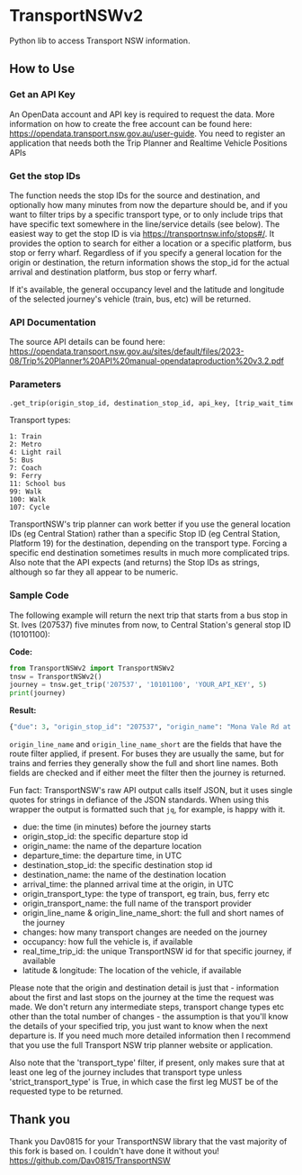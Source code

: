 # TransportNSWv2
Python lib to access Transport NSW information.

## How to Use

### Get an API Key
An OpenData account and API key is required to request the data. More information on how to create the free account can be found here:
https://opendata.transport.nsw.gov.au/user-guide.  You need to register an application that needs both the Trip Planner and Realtime Vehicle Positions APIs

### Get the stop IDs
The function needs the stop IDs for the source and destination, and optionally how many minutes from now the departure should be, and if you want to filter trips by a specific transport type, or to only include trips that have specific text somewhere in the line/service details (see below).  The easiest way to get the stop ID is via https://transportnsw.info/stops#/. It provides the option to search for either a location or a specific platform, bus stop or ferry wharf.  Regardless of if you specify a general location for the origin or destination, the return information shows the stop_id for the actual arrival and destination platform, bus stop or ferry wharf.

If it's available, the general occupancy level and the latitude and longitude of the selected journey's vehicle (train, bus, etc) will be returned.

### API Documentation
The source API details can be found here: https://opendata.transport.nsw.gov.au/sites/default/files/2023-08/Trip%20Planner%20API%20manual-opendataproduction%20v3.2.pdf

### Parameters
```python
.get_trip(origin_stop_id, destination_stop_id, api_key, [trip_wait_time = 0], [transport_type = 0], [strict_transport_type = True|False], [raw_output = True|False], [journeys_to_return = 1], [route_filter = ''] )
```

Transport types:
```
1: Train
2: Metro
4: Light rail
5: Bus
7: Coach
9: Ferry
11: School bus
99: Walk
100: Walk
107: Cycle
```

TransportNSW's trip planner can work better if you use the general location IDs (eg Central Station) rather than a specific Stop ID (eg Central Station, Platform 19) for the destination, depending on the transport type.  Forcing a specific end destination sometimes results in much more complicated trips.  Also note that the API expects (and returns) the Stop IDs as strings, although so far they all appear to be numeric.

### Sample Code

The following example will return the next trip that starts from a bus stop in St. Ives (207537) five minutes from now, to Central Station's general stop ID (10101100):

**Code:**
```python
from TransportNSWv2 import TransportNSWv2
tnsw = TransportNSWv2()
journey = tnsw.get_trip('207537', '10101100', 'YOUR_API_KEY', 5)
print(journey)
```
**Result:**
```python
{"due": 3, "origin_stop_id": "207537", "origin_name": "Mona Vale Rd at Shinfield Ave, St Ives", "departure_time": "2024-05-20T21:59:48Z", "destination_stop_id": "2000338", "destination_name": "Central Station, Platform 18, Sydney", "arrival_time": "2024-05-20T22:47:36Z", "origin_transport_type": "Bus", "origin_transport_name": "Sydney Buses Network", "origin_line_name": "195", "origin_line_name_short": "195", "changes": 1, "occupancy": "MANY_SEATS", "real_time_trip_id": "2096551", "latitude": -33.72665786743164, "longitude": 151.16305541992188}
```

```origin_line_name``` and ```origin_line_name_short``` are the fields that have the route filter applied, if present.  For buses they are usually the same, but for trains and ferries they generally show the full and short line names.  Both fields are checked and if either meet the filter then the journey is returned.

Fun fact:  TransportNSW's raw API output calls itself JSON, but it uses single quotes for strings in defiance of the JSON standards.  When using this wrapper the output is formatted such that `jq`, for example, is happy with it.

* due: the time (in minutes) before the journey starts
* origin_stop_id: the specific departure stop id
* origin_name: the name of the departure location
* departure_time: the departure time, in UTC
* destination_stop_id: the specific destination stop id
* destination_name: the name of the destination location
* arrival_time: the planned arrival time at the origin, in UTC
* origin_transport_type: the type of transport, eg train, bus, ferry etc
* origin_transport_name: the full name of the transport provider
* origin_line_name & origin_line_name_short: the full and short names of the journey
* changes: how many transport changes are needed on the journey
* occupancy: how full the vehicle is, if available
* real_time_trip_id: the unique TransportNSW id for that specific journey, if available
* latitude & longitude: The location of the vehicle, if available

Please note that the origin and destination detail is just that - information about the first and last stops on the journey at the time the request was made.  We don't return any intermediate steps, transport change types etc other than the total number of changes - the assumption is that you'll know the details of your specified trip, you just want to know when the next departure is.  If you need much more detailed information then I recommend that you use the full Transport NSW trip planner website or application.

Also note that the 'transport_type' filter, if present, only makes sure that at least one leg of the journey includes that transport type unless 'strict_transport_type' is True, in which case the first leg MUST be of the requested type to be returned.

## Thank you
Thank you Dav0815 for your TransportNSW library that the vast majority of this fork is based on.  I couldn't have done it without you!
https://github.com/Dav0815/TransportNSW
